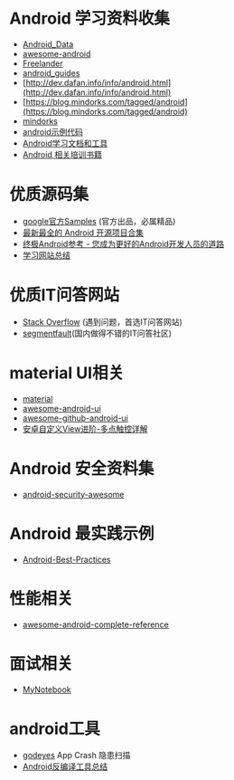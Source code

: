 # Android 学习资料收集
* [Android_Data](https://github.com/Freelander/Android_Data)
* [awesome-android](https://github.com/JStumpp/awesome-android)
* [Freelander](https://github.com/Freelander/)
* [android_guides](https://github.com/codepath/android_guides)
* [http://dev.dafan.info/info/android.html](http://dev.dafan.info/info/android.html)
* [https://blog.mindorks.com/tagged/android](https://blog.mindorks.com/tagged/android)
* [mindorks](https://mindorks.com/open-source-projects)
* [android示例代码](https://www.mkyong.com/android/)
* [Android学习文档和工具](https://github.com/foxleezh/AndroidDoc)
* [Android 相关培训书籍](https://www.gitbook.com/@google-developer-training)

# 优质源码集
* [google官方Samples](https://github.com/googlesamples) (官方出品，必属精品)
* [最新最全的 Android 开源项目合集](https://juejin.im/entry/5908235861ff4b0066dc924a)
* [终极Android参考 - 您成为更好的Android开发人员的道路](https://github.com/aritraroy/UltimateAndroidReference)
* [学习网站总结](https://android.jlelse.eu/mastering-android-development-skills-with-google-48b437137389)

# 优质IT问答网站
* [Stack Overflow](http://stackoverflow.com/) (遇到问题，首选IT问答网站)
* [segmentfault](https://segmentfault.com)(国内做得不错的IT问答社区)

# material UI相关
* [material](https://material.io/guidelines/)
* [awesome-android-ui](https://github.com/wasabeef/awesome-android-ui)
* [awesome-github-android-ui](https://github.com/opendigg/awesome-github-android-ui)
* [安卓自定义View进阶-多点触控详解](http://www.gcssloop.com/customview/multi-touch?utm_source=gank.io&utm_medium=email)

# Android 安全资料集
* [android-security-awesome](https://github.com/enddo/android-security-awesome)

# Android 最实践示例
* [Android-Best-Practices](https://github.com/tianzhijiexian/Android-Best-Practices)

# 性能相关
* [awesome-android-complete-reference](https://github.com/amitshekhariitbhu/awesome-android-complete-reference)

# 面试相关
* [MyNotebook](https://github.com/bboylin/MyNotebook)

# android工具
* [godeyes](http://godeyes.duapp.com/) App Crash 隐患扫描
* [Android反编译工具总结](http://sunzq1993.com/2017/03/19/Android%E5%8F%8D%E7%BC%96%E8%AF%91%E5%B7%A5%E5%85%B7%E6%80%BB%E7%BB%93/)